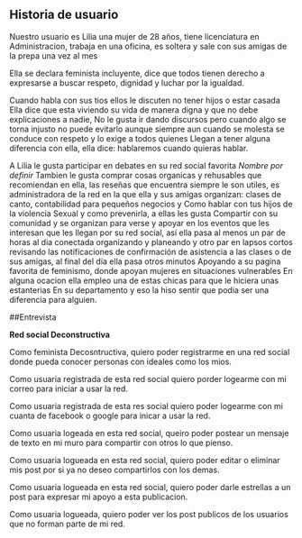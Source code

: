 
## Historia de usuario

Nuestro usuario es Lilia una mujer de 28 años, tiene licenciatura en Administracion,
trabaja en una oficina, es soltera y sale con sus amigas de la prepa una vez al mes

Ella se declara feminista incluyente, dice que todos tienen derecho a expresarse
a buscar respeto, dignidad y luchar por la igualdad.

Cuando habla con sus tios ellos le discuten no tener hijos o estar casada
Ella dice que esta viviendo su vida de manera digna y que no debe explicaciones a nadie,
No le gusta ir dando discursos pero cuando algo se torna injusto no puede evitarlo
aunque siempre aun cuando se molesta se conduce con respeto y lo exige a todos quienes
Llegan a tener alguna diferencia con ella, ella dice: hablaremos cuando quieras hablar.

A Lilia le gusta participar en debates en su red social favorita *Nombre por definir*
Tambien le gusta comprar cosas organicas y rehusables que recomiendan en ella,
las reseñas que encuentra siempre le son utiles, es administradora de la red
en la que ella y sus amigas organizan: clases de canto, contabilidad para pequeños negocios y 
Como hablar con tus hijos de la violencia Sexual y como prevenirla, a ellas les gusta 
Compartir con su comunidad y se organizan para verse y apoyar en los eventos que les interesan 
que les llegan por su red social, así ella pasa al menos un par de horas al dia conectada
organizando y planeando y otro par en lapsos cortos revisando las notificaciones de confirmación
de asistencia a las clases o de sus amigas, al final del dia ella pasa otros minutos 
Apoyando a su pagina favorita de feminismo, donde apoyan mujeres en situaciones vulnerables
En alguna ocacion ella empleo una de estas chicas para que le hiciera unas estanterias 
En su departamento y eso la hiso sentir que podia ser una diferencia para alguien.

##Entrevista

**Red social Deconstructiva**

Como feminista Decosntructiva, quiero poder registrarme en una red social donde pueda conocer personas con ideales como los mios.

Como usuaria registrada de esta red social quiero porder logearme con mi correo para iniciar a usar la red.

Como usuaria registrada de esta res social quiero poder logearme con mi cuanta de facebook o google para inicar a usar la red.

Como usuaria logeada en esta red social, queiro poder postear un mensaje de texto en mi muro para compartir con otros lo que pienso.

Como usuaria logueada en esta red social, quiero poder editar o eliminar mis post por si ya no deseo compartirlos con los demas.

Como usuaria logueada en esta red social, quiero poder darle estrellas a un post para expresar mi apoyo a esta publicacion. 

Como usuaria logueada, quiero poder ver los post publicos de los usuarios que no forman parte de mi red.




